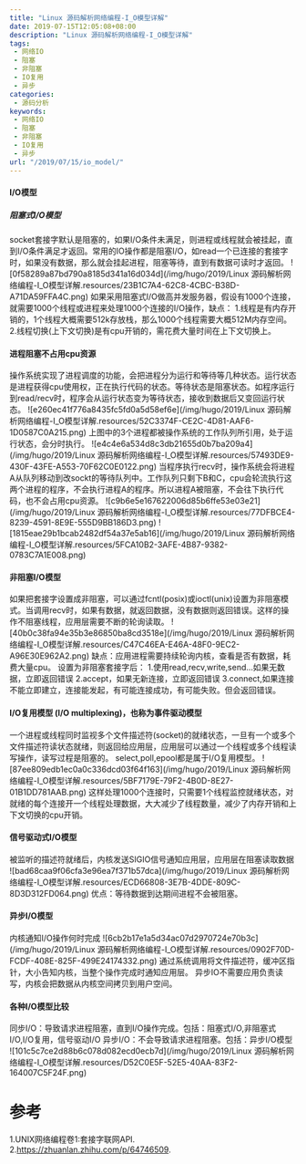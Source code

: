 ```yaml
---
title: "Linux 源码解析网络编程-I_O模型详解"
date: 2019-07-15T12:05:08+08:00
description: "Linux 源码解析网络编程-I_O模型详解"
tags:
 - 网络IO
 - 阻塞
 - 非阻塞
 - IO复用
 - 异步
categories:
 - 源码分析
keywords:
 - 网络IO
 - 阻塞
 - 非阻塞
 - IO复用
 - 异步
url: "/2019/07/15/io_model/"
---
```

#### I/O模型
##### 阻塞式I/O模型
socket套接字默认是阻塞的，如果I/O条件未满足，则进程或线程就会被挂起，直到I/O条件满足才返回。常用的IO操作都是阻塞I/O，如read一个已连接的套接字时，如果没有数据，那么就会挂起进程，阻塞等待，直到有数据可读时才返回。
![0f58289a87bd790a8185d341a16d034d](/img/hugo/2019/Linux 源码解析网络编程-I_O模型详解.resources/23B1C7A4-62C8-4CBC-B38D-A71DA59FFA4C.png)
如果采用阻塞式I/O做高并发服务器，假设有1000个连接，就需要1000个线程或进程来处理1000个连接的I/O操作，缺点：
1.线程是有内存开销的，1个线程大概需要512k存放栈，那么1000个线程需要大概512M内存空间。
2.线程切换(上下文切换)是有cpu开销的，需花费大量时间在上下文切换上。
#### 进程阻塞不占用cpu资源
操作系统实现了进程调度的功能，会把进程分为运行和等待等几种状态。运行状态是进程获得cpu使用权，正在执行代码的状态。等待状态是阻塞状态。如程序运行到read/recv时，程序会从运行状态变为等待状态，接收到数据后又变回运行状态。
![e260ec41f776a8435fc5fd0a5d58ef6e](/img/hugo/2019/Linux 源码解析网络编程-I_O模型详解.resources/52C3374F-CE2C-4D81-AAF6-1D0587C0A215.png)
上图中的3个进程都被操作系统的工作队列所引用，处于运行状态，会分时执行。
![e4c4e6a534d8c3db21655d0b7ba209a4](/img/hugo/2019/Linux 源码解析网络编程-I_O模型详解.resources/57493DE9-430F-43FE-A553-70F62C0E0122.png)
当程序执行recv时，操作系统会将进程A从队列移动到改sockt的等待队列中。工作队列只剩下B和C，cpu会轮流执行这两个进程的程序，不会执行进程A的程序。所以进程A被阻塞，不会往下执行代码，也不会占用cpu资源。
![c9b6e5e167622006d85b6ffe53e03e21](/img/hugo/2019/Linux 源码解析网络编程-I_O模型详解.resources/77DFBCE4-8239-4591-8E9E-555D9BB186D3.png)
![1815eae29b1bcab2482df54a37e5ab16](/img/hugo/2019/Linux 源码解析网络编程-I_O模型详解.resources/5FCA10B2-3AFE-4B87-9382-0783C7A1E008.png)
#### 非阻塞I/O模型
如果把套接字设置成非阻塞，可以通过fcntl(posix)或ioctl(unix)设置为非阻塞模式。当调用recv时，如果有数据，就返回数据，没有数据则返回错误。这样的操作不阻塞线程，应用层需要不断的轮询读取。
![40b0c38fa94e35b3e86850ba8cd3518e](/img/hugo/2019/Linux 源码解析网络编程-I_O模型详解.resources/C47C46EA-E46A-48F0-9EC2-A96E30E962A2.png)
缺点：应用进程需要持续轮询内核，查看是否有数据，耗费大量cpu。
设置为非阻塞套接字后：
1.使用read,recv,write,send...如果无数据，立即返回错误
2.accept，如果无新连接，立即返回错误
3.connect,如果连接不能立即建立，连接能发起，有可能连接成功，有可能失败。但会返回错误。
#### I/O复用模型 (I/O multiplexing)，也称为事件驱动模型
一个进程或线程同时监视多个文件描述符(socket)的就绪状态，一旦有一个或多个文件描述符读状态就绪，则返回给应用层，应用层可以通过一个线程或多个线程读写操作，读写过程是阻塞的。
select,poll,epool都是属于I/O复用模型。
![87ee809edb1ec0a0c336dcd03f64f163](/img/hugo/2019/Linux 源码解析网络编程-I_O模型详解.resources/5BF7179E-79F2-4B0D-8E27-01B1DD781AAB.png)
这样处理1000个连接时，只需要1个线程监控就绪状态，对就绪的每个连接开一个线程处理数据，大大减少了线程数量，减少了内存开销和上下文切换的cpu开销。
#### 信号驱动式I/O模型
被监听的描述符就绪后，内核发送SIGIO信号通知应用层，应用层在阻塞读取数据
![bad68caa9f06cfa3e96ea7f371b57dca](/img/hugo/2019/Linux 源码解析网络编程-I_O模型详解.resources/ECD66808-3E7B-4DDE-809C-8D3D312FD064.png)
优点：等待数据到达期间进程不会被阻塞。
#### 异步I/O模型
内核通知I/O操作何时完成
![6cb2b17e1a5d34ac07d2970724e70b3c](/img/hugo/2019/Linux 源码解析网络编程-I_O模型详解.resources/0902F70D-FCDF-408E-825F-499E24174332.png)
通过系统调用将文件描述符，缓冲区指针，大小告知内核，当整个操作完成时通知应用层。
异步IO不需要应用负责读写，内核会把数据从内核空间拷贝到用户空间。

#### 各种I/O模型比较
同步I/O：导致请求进程阻塞，直到I/O操作完成。包括：阻塞式I/O,非阻塞式I/O,I/O复用，信号驱动I/O
异步I/O：不会导致请求进程阻塞。包括：异步I/O模型
![101c5c7ce2d88b6c078d082ecd0ecb7d](/img/hugo/2019/Linux 源码解析网络编程-I_O模型详解.resources/D52C0E5F-52E5-40AA-83F2-164007C5F24F.png)


# 参考

1.UNIX网络编程卷1:套接字联网API.     
2.https://zhuanlan.zhihu.com/p/64746509.    






